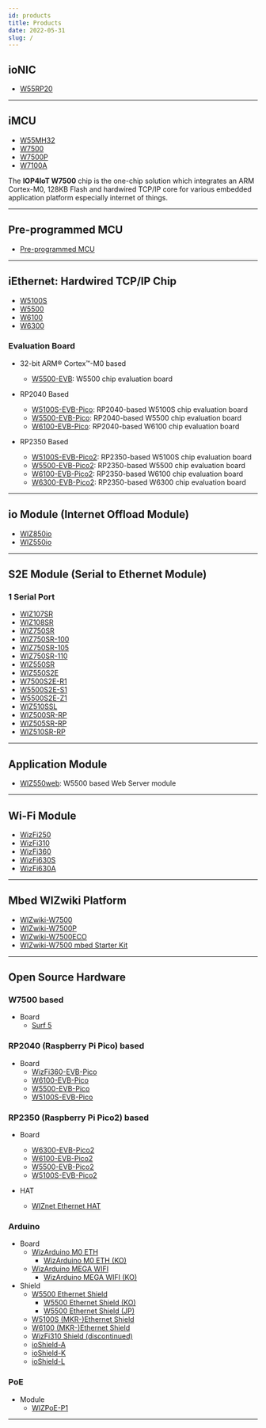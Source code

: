 ```yaml
---
id: products
title: Products
date: 2022-05-31
slug: /
---
```


## ioNIC

- [W55RP20](./iMCU/W55RP20/overview.md)



-----

## iMCU

  - [W55MH32](./iMCU/W55MH32/Overview.md)
  - [W7500](./iMCU/W7500/Overview.md)
  - [W7500P](./iMCU/W7500P/Overview.md)
  - [W7100A](./iMCU/W7100/W7100A.md)

The **IOP4IoT W7500** chip is the one-chip solution which integrates an ARM Cortex-M0, 128KB Flash and hardwired TCP/IP core for various embedded application platform especially internet of things.

-----

## Pre-programmed MCU

  - [Pre-programmed MCU](./Pre-programmed-MCU/Pre-programmed-MCU.md) 

-----

## iEthernet: Hardwired TCP/IP Chip

  - [W5100S](./iEthernet/W5100S/Overview.md)
  - [W5500](./iEthernet/W5500/Overview.md)
  - [W6100](./iEthernet/W6100/Overview.md)
  - [W6300](./iEthernet/W6300/Overview.md)

### Evaluation Board

* 32-bit ARM® Cortex™-M0 based
  -  [W5500-EVB](./iEthernet/W5500/W5500-EVB/W5500-EVB.md): W5500 chip evaluation board

* RP2040 Based
  -  [W5100S-EVB-Pico](./iEthernet/W5100S/w5100s-evb-pico.md): RP2040-based W5100S chip evaluation board
  -  [W5500-EVB-Pico](./iEthernet/W5500/w5500-evb-pico.md): RP2040-based W5500 chip evaluation board
  -  [W6100-EVB-Pico](./iEthernet/W6100/W6100-EVB-Pico.md): RP2040-based W6100 chip evaluation board

* RP2350 Based
  -  [W5100S-EVB-Pico2](./iEthernet/W5100S/w5100s-evb-pico2.md): RP2350-based W5100S chip evaluation board
  -  [W5500-EVB-Pico2](./iEthernet/W5500/w5500-evb-pico2.md): RP2350-based W5500 chip evaluation board
  -  [W6100-EVB-Pico2](./iEthernet/W6100/W6100-EVB-Pico2.md): RP2350-based W6100 chip evaluation board
  -  [W6300-EVB-Pico2](./iEthernet/W6300/W6300-EVB-Pico2.md): RP2350-based W6300 chip evaluation board
-----

## io Module (Internet Offload Module)

  * [WIZ850io](./ioModule/WIZ850io.md)
  * [WIZ550io](./ioModule/wiz550io.md)

-----

## S2E Module (Serial to Ethernet Module)

### 1 Serial Port

 * [WIZ107SR](./S2E-Module/WIZ107SR/wiz107sr.md)
 * [WIZ108SR](./S2E-Module/WIZ108SR/wiz108sr.md)
 * [WIZ750SR](./S2E-Module/WIZ750SR/WIZ750SR.md)
 * [WIZ750SR-100](./S2E-Module/WIZ750SR-1xx-Series/WIZ750SR-100/WIZ750SR-100.md)
 * [WIZ750SR-105](./S2E-Module/WIZ750SR-1xx-Series/WIZ750SR-105/WIZ750SR-105.md)
 * [WIZ750SR-110](./S2E-Module/WIZ750SR-1xx-Series/WIZ750SR-110/WIZ750SR-110.md)
 * [WIZ550SR](./S2E-Module/WIZ550SR/WIZ550SR.md)
 * [WIZ550S2E](./S2E-Module/WIZ550S2E/WIZ550S2E.md)
 * [W7500S2E-R1](./S2E-Module/W7500S2E-R1/W7500S2E-R1.md)
 * [W5500S2E-S1](./S2E-Module/W5500S2E-S1/W5500S2E-S1.md)
 * [W5500S2E-Z1](./S2E-Module/W5500S2E-Z1/W5500S2E-Z1.md)
 * [WIZ510SSL](./S2E-Module/WIZ510SSL/WIZ510SSL.md)
 * [WIZ500SR-RP](./S2E-Module/WIZ5xxSR-RP-Series/WIZ500SR-RP/overview-en.md)
 * [WIZ505SR-RP](./S2E-Module/WIZ5xxSR-RP-Series/WIZ500SR-RP/overview-en.md)
 * [WIZ510SR-RP](./S2E-Module/WIZ5xxSR-RP-Series/WIZ500SR-RP/overview-en.md)

<!-- ### 2 Serial Port -->

<!-- ### 4 Serial Port -->

-----

## Application Module

  * [WIZ550web](./App-Module/WIZ550web/WIZ550web.md): W5500 based Web Server module

-----

## Wi-Fi Module

  * [WizFi250](./Wi-Fi-Module/WizFi250/WizFi250.md)
  * [WizFi310](./Wi-Fi-Module/WizFi310/WizFi310.md)
  * [WizFi360](./Wi-Fi-Module/WizFi360/WizFi360.mdx)
  * [WizFi630S](./Wi-Fi-Module/WizFi630S/WizFi630S.mdx)
  * [WizFi630A](./Wi-Fi-Module/WizFi630A/WizFi630A.md)

-----

## Mbed WIZwiki Platform

  - [WIZwiki-W7500](./Mbed-WIZwiki-Platform/wizwiki-w7500.md)
  - [WIZwiki-W7500P](./Mbed-WIZwiki-Platform/wizwiki-w7500p.md) 
  - [WIZwiki-W7500ECO](./Mbed-WIZwiki-Platform/wizwiki-w7500eco.md)
  - [WIZwiki-W7500 mbed Starter Kit](./Mbed-WIZwiki-Platform/WIZwiki-W7500-Mbed-Starter-Kit/WIZwiki-W7500-Mbed-Starter-Kit.md)

-----

## Open Source Hardware

### W7500 based 

* Board
  * [Surf 5](./Open-Source-Hardware/surf5/surf5.md)


### RP2040 (Raspberry Pi Pico) based 

* Board
  * [WizFi360-EVB-Pico](./Open-Source-Hardware/WizFi360-EVB-Pico.md)
  * [W6100-EVB-Pico](./iEthernet/W6100/W6100-EVB-Pico.md)
  * [W5500-EVB-Pico](./iEthernet/W5500/w5500-evb-pico.md)
  * [W5100S-EVB-Pico](./iEthernet/W5100S/w5100s-evb-pico.md)


### RP2350 (Raspberry Pi Pico2) based 

* Board
  * [W6300-EVB-Pico2](./iEthernet/W6300/W6300-EVB-Pico2.md)
  * [W6100-EVB-Pico2](./iEthernet/W6100/W6100-EVB-Pico2.md)
  * [W5500-EVB-Pico2](./iEthernet/W5500/w5500-evb-pico2.md)
  * [W5100S-EVB-Pico2](./iEthernet/W5100S/w5100s-evb-pico2.md)
  
* HAT
  * [WIZnet Ethernet HAT](./Open-Source-Hardware/WIZnet-Ethernet-HAT.md)

### Arduino

* Board
  * [WizArduino M0 ETH](./Open-Source-Hardware/WizArduino_M0_ETH_eng.md)
    * [WizArduino M0 ETH (KO)](./Open-Source-Hardware/WizArduino_M0_ETH.md)
  * [WizArduino MEGA WIFI](./Open-Source-Hardware/WizArduino_MEGA_WIFI_eng.md)
    * [WizArduino MEGA WIFI (KO)](./Open-Source-Hardware/WizArduino_MEGA_WIFI.md)
* Shield
  * [W5500 Ethernet Shield](./Open-Source-Hardware/W5500_Ethernet_Shield.md)
    * [W5500 Ethernet Shield (KO)](./Open-Source-Hardware/W5500_Ethernet_Shield_kor.md)
    * [W5500 Ethernet Shield (JP)](./Open-Source-Hardware/W5500_Ethernet_Shield_jp.md)
  * [W5100S (MKR-)Ethernet Shield](./Open-Source-Hardware/W5100S-MKR-Ethernet-Shield.md)
  * [W6100 (MKR-)Ethernet Shield](./Open-Source-Hardware/W6100-MKR-Ethernet-Shield.md)
  * [WizFi310 Shield (discontinued)](./Open-Source-Hardware/WizFi310_Shield.md)
  * [ioShield-A](./Open-Source-Hardware/ioShield-A.md)
  * [ioShield-K](./Open-Source-Hardware/ioShield-K.md)
  * [ioShield-L](./Open-Source-Hardware/ioShield-L.md)

### PoE 

* Module
  * [WIZPoE-P1](./Open-Source-Hardware/PoE/WIZPoE-P1.md)

<!-- 
  - [WizFi360-EVB-Pico](Open-Source-Hardware/WizFi360-EVB-Pico.md)
  - [WIZnet Ethernet HAT](Open-Source-Hardware/WIZnet-Ethernet-HAT.md)
  - [WizArduino M0 ETH](Open-Source-Hardware/WizArduino_M0_ETH.md)
  - [WizArduino MEGA WIFI](Open-Source-Hardware/WizArduino_MEGA_WIFI.md)
  - [WizFi310 Shield](Open-Source-Hardware/WizFi310_Shield.md)
  - [W5500 Ethernet Shield](Open-Source-Hardware/W5500_Ethernet_Shield.md)
  - [ioShield-A](Open-Source-Hardware/ioShield-A.md)
  - [ioShield-K](Open-Source-Hardware/ioShield-K.md)
  - [ioShield-L](Open-Source-Hardware/ioShield-L.md) 
-->

-----
